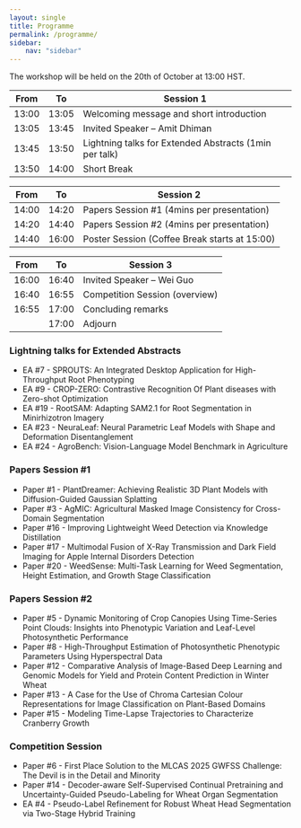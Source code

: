 ```yaml
---
layout: single
title: Programme
permalink: /programme/
sidebar:
    nav: "sidebar"
---
```


The workshop will be held on the 20th of October at 13:00 HST.

|From|To| Session 1|
|--|--|--|
|13:00|13:05| Welcoming message and short introduction|
|13:05|13:45| Invited Speaker – Amit Dhiman |
|13:45|13:50| Lightning talks for Extended Abstracts (1min per talk) |
|13:50|14:00| Short Break |

|From|To| Session 2|
|--|--|--|
|14:00|14:20| Papers Session #1 (4mins per presentation) |
|14:20|14:40| Papers Session #2 (4mins per presentation) |
|14:40|16:00| Poster Session (Coffee Break starts at 15:00) |

|From|To| Session 3|
|--|--|--|
|16:00|16:40| Invited Speaker – Wei Guo |
|16:40|16:55| Competition Session (overview) |
|16:55|17:00| Concluding remarks |
||17:00| Adjourn |

### Lightning talks for Extended Abstracts

* EA #7 - SPROUTS: An Integrated Desktop Application for High-Throughput Root Phenotyping
* EA #9 - CROP-ZERO: Contrastive Recognition Of Plant diseases with Zero-shot Optimization
* EA #19 - RootSAM: Adapting SAM2.1 for Root Segmentation in Minirhizotron Imagery
* EA #23 - NeuraLeaf: Neural Parametric Leaf Models with Shape and Deformation Disentanglement
* EA #24 - AgroBench: Vision-Language Model Benchmark in Agriculture

### Papers Session #1
* Paper #1  - PlantDreamer: Achieving Realistic 3D Plant Models with Diffusion-Guided Gaussian Splatting
* Paper #3  - AgMIC: Agricultural Masked Image Consistency for Cross-Domain Segmentation
* Paper #16 - Improving Lightweight Weed Detection via Knowledge Distillation
* Paper #17 - Multimodal Fusion of X-Ray Transmission and Dark Field Imaging for Apple Internal Disorders Detection
* Paper #20 - WeedSense: Multi-Task Learning for Weed Segmentation, Height Estimation, and Growth Stage Classification

### Papers Session #2
* Paper #5 - Dynamic Monitoring of Crop Canopies Using Time-Series Point Clouds: Insights into Phenotypic Variation and Leaf-Level Photosynthetic Performance
* Paper #8 - High-Throughput Estimation of Photosynthetic Phenotypic Parameters Using Hyperspectral Data
* Paper #12 - Comparative Analysis of Image-Based Deep Learning and Genomic Models for Yield and Protein Content Prediction in Winter Wheat
* Paper #13 - A Case for the Use of Chroma Cartesian Colour Representations for Image Classification on Plant-Based Domains
* Paper #15 - Modeling Time-Lapse Trajectories to Characterize Cranberry Growth

### Competition Session
* Paper #6  - First Place Solution to the MLCAS 2025 GWFSS Challenge: The Devil is in the Detail and Minority
* Paper #14 - Decoder-aware Self-Supervised Continual Pretraining and Uncertainty-Guided Pseudo-Labeling for Wheat Organ Segmentation
* EA #4 - Pseudo-Label Refinement for Robust Wheat Head Segmentation via Two-Stage Hybrid Training
